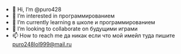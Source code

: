 - 👋 Hi, I’m @puro428
- 👀 I’m interested in программированием
- 🌱 I’m currently learning в школе и программированием
- 💞️ I’m looking to collaborate on будущими играми
- 📫 How to reach me да никак если что мой имейл туда пишите puro248lol999@mail.ru

<!---
puro428/puro428 is a ✨ special ✨ repository because its `README.md` (this file) appears on your GitHub profile.
You can click the Preview link to take a look at your changes.
--->
